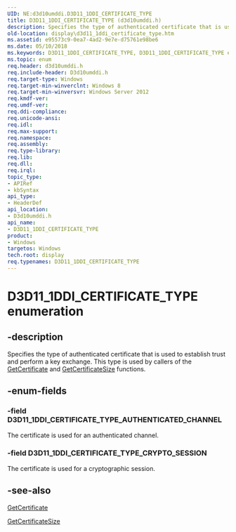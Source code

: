 ```yaml
---
UID: NE:d3d10umddi.D3D11_1DDI_CERTIFICATE_TYPE
title: D3D11_1DDI_CERTIFICATE_TYPE (d3d10umddi.h)
description: Specifies the type of authenticated certificate that is used to establish trust and perform a key exchange.
old-location: display\d3d11_1ddi_certificate_type.htm
ms.assetid: e95573c9-0ea7-4ad2-9e7e-d75761e98be6
ms.date: 05/10/2018
ms.keywords: D3D11_1DDI_CERTIFICATE_TYPE, D3D11_1DDI_CERTIFICATE_TYPE enumeration [Display Devices], D3D11_1DDI_CERTIFICATE_TYPE_AUTHENTICATED_CHANNEL, D3D11_1DDI_CERTIFICATE_TYPE_CRYPTO_SESSION, d3d10umddi/D3D11_1DDI_CERTIFICATE_TYPE, d3d10umddi/D3D11_1DDI_CERTIFICATE_TYPE_AUTHENTICATED_CHANNEL, d3d10umddi/D3D11_1DDI_CERTIFICATE_TYPE_CRYPTO_SESSION, display.d3d11_1ddi_certificate_type
ms.topic: enum
req.header: d3d10umddi.h
req.include-header: D3d10umddi.h
req.target-type: Windows
req.target-min-winverclnt: Windows 8
req.target-min-winversvr: Windows Server 2012
req.kmdf-ver: 
req.umdf-ver: 
req.ddi-compliance: 
req.unicode-ansi: 
req.idl: 
req.max-support: 
req.namespace: 
req.assembly: 
req.type-library: 
req.lib: 
req.dll: 
req.irql: 
topic_type:
- APIRef
- kbSyntax
api_type:
- HeaderDef
api_location:
- D3d10umddi.h
api_name:
- D3D11_1DDI_CERTIFICATE_TYPE
product:
- Windows
targetos: Windows
tech.root: display
req.typenames: D3D11_1DDI_CERTIFICATE_TYPE
---
```


# D3D11_1DDI_CERTIFICATE_TYPE enumeration


## -description


Specifies the type of authenticated certificate that is used to establish trust and perform a key exchange. This type is used by callers of the <a href="https://msdn.microsoft.com/library/windows/hardware/hh451652">GetCertificate</a> and <a href="https://msdn.microsoft.com/library/windows/hardware/hh451654">GetCertificateSize</a> functions.


## -enum-fields




### -field D3D11_1DDI_CERTIFICATE_TYPE_AUTHENTICATED_CHANNEL

The certificate is used for an authenticated channel.


### -field D3D11_1DDI_CERTIFICATE_TYPE_CRYPTO_SESSION

The certificate is used for a  cryptographic session.


## -see-also




<a href="https://msdn.microsoft.com/library/windows/hardware/hh451652">GetCertificate</a>



<a href="https://msdn.microsoft.com/library/windows/hardware/hh451654">GetCertificateSize</a>
 

 

